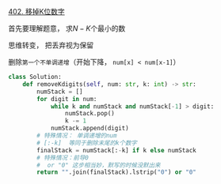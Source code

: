 [402. 移掉K位数字](https://leetcode-cn.com/problems/remove-k-digits/)

首先要理解题意， 求$N-K$个最小的数

思维转变， 把丢弃视为保留

删除`第一个不单调递增`（开始下降， `num[x] < num[x-1]`）

```python
class Solution:
    def removeKdigits(self, num: str, k: int) -> str:
        numStack = []
        for digit in num:
            while k and numStack and numStack[-1] > digit:
                numStack.pop()
                k -= 1
            numStack.append(digit)
        # 特殊情况： 单调递增的num
        # [:-k]  等同于删除末尾的k个数字
        finalStack = numStack[:-k] if k else numStack
        # 特殊情况：前导0
        #  or "0" 这步相当妙，默写的时候没默出来
        return "".join(finalStack).lstrip("0") or "0"
```